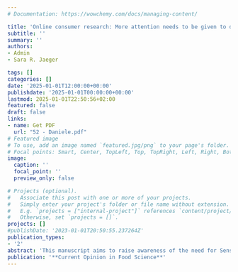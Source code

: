 ```yaml
---
# Documentation: https://wowchemy.com/docs/managing-content/

title: 'Online consumer research: More attention needs to be given to data quality'
subtitle: ''
summary: ''
authors:
- Admin
- Sara R. Jaeger

tags: []
categories: []
date: '2025-01-01T12:00:00+00:00'
publishdate: '2025-01-01T00:00:00+00:00'
lastmod: 2025-01-01T22:50:56+02:00
featured: false
draft: false
links: 
- name: Get PDF
  url: "52 - Daniele.pdf"
# Featured image
# To use, add an image named `featured.jpg/png` to your page's folder.
# Focal points: Smart, Center, TopLeft, Top, TopRight, Left, Right, BottomLeft, Bottom, BottomRight.
image:
  caption: ''
  focal_point: ''
  preview_only: false

# Projects (optional).
#   Associate this post with one or more of your projects.
#   Simply enter your project's folder or file name without extension.
#   E.g. `projects = ["internal-project"]` references `content/project/deep-learning/index.md`.
#   Otherwise, set `projects = []`.
projects: []
#publishDate: '2023-01-01T20:50:55.237264Z'
publication_types: 
- '2'
abstract: 'This manuscript aims to raise awareness of the need for Sensory & Consumer Science professionals to be more diligent about data quality control when conducting consumer surveys and experiments online. This aim is achieved by i) summarising recent research on data quality by Jaeger and Cardello (2022) and Castura et al. (2023), ii) contributing to a broader understanding of data quality, and iii) recommending a more systematic adoption of practices aimed to enhance data quality in online consumer research. Various suggestions are put forward to support Sensory & Consumer Science professionals who wish to pay greater attention to the quality of online data collection. We advocate for making online consumer data quality an integral part of the research process to improve the validity and reliability of research outcomes, ultimately benefiting the final users, including science, industry, and policymakers.'
publication: '**Current Opinion in Food Science**'
---
```

